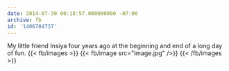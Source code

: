 ```yaml
---
date: 2014-07-30 00:18:57.000000000 -07:00
archive: fb
id: '1406704737'
---
```


My little friend Insiya four years ago at the beginning and end of a long day of fun.
{{< fb/images >}}
{{< fb/image src="image.jpg" />}}
{{< /fb/images >}}

